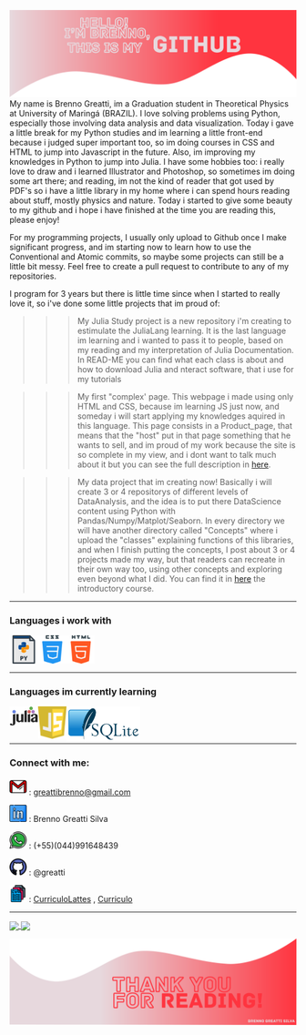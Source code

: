 ![capa](https://github.com/greatti/greatti/blob/main/images/capa-github.png)
My name is Brenno Greatti, im a Graduation student in Theoretical Physics at University of Maringá (BRAZIL). I love solving problems using Python, especially those involving data analysis and data visualization. Today i gave a little break for my Python studies and im learning a little front-end because i judged super important too, so im doing courses in CSS and HTML to jump into Javascript in the future. Also, im improving my knowledges in Python to jump into Julia.
I have some hobbies too: i really love to draw and i learned Illustrator and Photoshop, so sometimes im doing some art there; and reading, im not the kind of reader that got used by PDF's so i have a little library in my home where i can spend hours reading about stuff, mostly physics and nature. 
Today i started to give some beauty to my github and i hope i have finished at the time you are reading this, please enjoy!

For my programming projects, I usually only upload to Github once I make significant progress, and im starting now to learn how to use the Conventional and Atomic commits, so maybe some projects can still be a little bit messy. Feel free to create a pull request to contribute to any of my repositories.

I program for 3 years but there is little time since when I started to really love it, so i've done some little projects that im proud of: 

>>>My Julia Study project is a new repository i'm creating to estimulate the JuliaLang learning. It is the last language im learning and i wanted to pass it to people, based on my reading and my interpretation of Julia Documentation. In READ-ME you can find what each class is about and how to download Julia and nteract software, that i use for my tutorials

>>>My first "complex' page. This webpage i made using only HTML and CSS, because im learning JS just now, and someday i will start applying my knowledges aquired in this language. This page consists in a Product_page, that means that the "host" put in that page something that he wants to sell, and im proud of my work because the site is so complete in my view, and i dont want to talk much about it but you can see the full description in [here](https://github.com/greatti/Product_page).

>>>My data project that im creating now! Basically i will create 3 or 4 repositorys of different levels of DataAnalysis, and the idea is to put there DataScience content using Python with Pandas/Numpy/Matplot/Seaborn. In every directory we will have another directory called "Concepts" where i upload the "classes" explaining functions of this libraries, and when I finish putting the concepts, I post about 3 or 4 projects made my way, but that readers can recreate in their own way too, using other concepts and exploring even beyond what I did. You can find it in [here](https://github.com/greatti/Data_studies) the introductory course.

<hr> 

<h3> Languages i work with</h3>

<img align = 'left' alt = 'Python' width = '50px' src = 'https://github.com/greatti/greatti/blob/main/icons/py.svg' />
<img align = 'left' alt = 'CSS3' width = '50px' src = 'https://github.com/greatti/greatti/blob/main/icons/css.svg' /> 
<img align = 'left' alt = 'HTML5' width = '50px' src = 'https://github.com/greatti/greatti/blob/main/icons/html-5.svg' />


<br />
<br />
<br />

<hr> 

<h3> Languages im currently learning</h3>

<img align = 'left' alt = 'Julia' width = '50px' src = 'https://github.com/greatti/greatti/blob/main/icons/Julia_prog_language.svg.png' />
<img align = 'left' alt = 'JavaScript' width = '50px' src = 'https://github.com/greatti/greatti/blob/main/icons/javascript-seeklogo.com.svg' />
<img align = 'left' alt = 'SQL' width = '130px' src = 'https://github.com/greatti/greatti/blob/main/icons/SQLite.png' />

<br />
<br />
<br />

<hr> 

### Connect with me: 

<img width = '30px' src = 'https://github.com/greatti/greatti/blob/main/icons/gmail2.svg' /> : greattibrenno@gmail.com

[<img width = '30px' src = 'https://github.com/greatti/greatti/blob/main/icons/logotipo-do-linkedin.svg' />][Linkedin] : Brenno Greatti Silva

<img width = '30px' src = 'https://github.com/greatti/greatti/blob/main/icons/wpp.svg' /> : (+55)(044)991648439 

<img width = '30px' src = 'https://github.com/greatti/greatti/blob/main/icons/github.svg' /> : @greatti

<img width = '30px' src = 'https://github.com/greatti/greatti/blob/main/icons/curriculos.svg' /> : [CurriculoLattes] , [Curriculo] 

---

<a href="https://github.com/anuraghazra/github-readme-stats">
  <img align="center" src="https://github-readme-stats.vercel.app/api?username=greatti&show_icons=true&theme=dracula" />
</a>
<a href="https://github.com/anuraghazra/convoychat">
  <img align="center" src="https://github-readme-stats.vercel.app/api/top-langs/?username=greatti&hide=Jupyter_Notebook" />
</a>


[Linkedin]: https://www.linkedin.com/in/brenno-greatti-703100208/
[CurriculoLattes]: http://buscatextual.cnpq.br/buscatextual/visualizacv.do?id=K2497518Y9
[Curriculo]: https://github.com/greatti/greatti/blob/main/Curr%C3%ADculo%2030%2003%202021.pdf

![footer](https://github.com/greatti/greatti/blob/main/images/footer.png)
